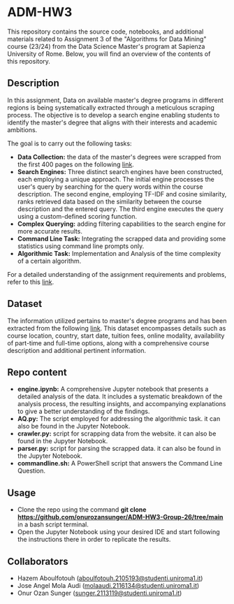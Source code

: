 # ADM-HW3
This repository contains the source code, notebooks, and additional materials related to Assignment 3 of the "Algorithms for Data Mining" course (23/24) from the Data Science Master's program at Sapienza University of Rome. Below, you will find an overview of the contents of this repository.



## Description
In this assignment, Data on available master's degree programs in different regions is being systematically extracted through a meticulous scraping process. The objective is to develop a search engine enabling students to identify the master's degree that aligns with their interests and academic ambitions.

The goal is to carry out the following tasks:

  - **Data Collection:** the data of the master's degrees were scrapped from the first 400 pages on the following [link](https://www.findamasters.com/masters-degrees/msc-degrees/).
  - **Search Engines:** Three distinct search engines have been constructed, each employing a unique approach. The initial engine processes the user's query by searching for the query words within the course description. The second engine, employing TF-IDF and cosine similarity, ranks retrieved data based on the similarity between the course description and the entered query. The third engine executes the query using a custom-defined scoring function.
  - **Complex Querying:** adding filtering capabilities to the search engine for more accurate results.
  - **Command Line Task:** Integrating the scrapped data and providing some statistics using command line prompts only.
  - **Algorithmic Task:** Implementation and Analysis of the time complexity of a certain algorithm. 

For a detailed understanding of the assignment requirements and problems, refer to this [link](https://github.com/Sapienza-University-Rome/ADM/tree/master/2023/Homework_3).



## Dataset
  The information utilized pertains to master's degree programs and has been extracted from the following [link](https://www.findamasters.com/masters-degrees/msc-degrees/). This dataset encompasses details such as course location, country, start date, tuition fees, online modality, availability of part-time and full-time options, along with a comprehensive course description and additional pertinent information.


## Repo content

- **engine.ipynb:** A comprehensive Jupyter notebook that presents a detailed analysis of the data. It includes a systematic breakdown of the analysis process, the resulting insights, and accompanying explanations to give a better understanding of the findings.
- **AQ.py:** The script employed for addressing the algorithmic task. it can also be found in the Jupyter Notebook.
- **crawler.py:** script for scrapping data from the website. it can also be found in the Jupyter Notebook.
- **parser.py:** script for parsing the scrapped data. it can also be found in the Jupyter Notebook.
- **commandline.sh:** A PowerShell script that answers the Command Line Question.


## Usage
- Clone the repo using the command **git clone https://github.com/onurozansunger/ADM-HW3-Group-26/tree/main** in a bash script terminal.
- Open the Jupyter Notebook using your desired IDE and start following the instructions there in order to replicate the results.

## Collaborators
- Hazem Aboulfotouh (aboulfotouh.2105193@studenti.uniroma1.it)
- Jose Angel Mola Audi (molaaudi.2116134@studenti.uniroma1.it)
- Onur Ozan Sunger (sunger.2113119@studenti.uniroma1.it)


